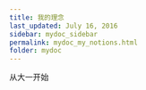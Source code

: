 ```yaml
---
title: 我的理念
last_updated: July 16, 2016
sidebar: mydoc_sidebar
permalink: mydoc_my_notions.html
folder: mydoc
---
```




从大一开始

